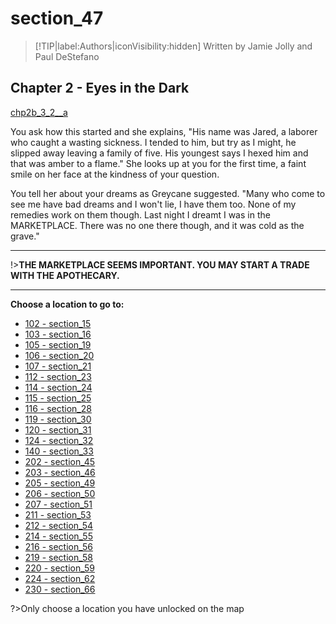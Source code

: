 
# section_47

>[!TIP|label:Authors|iconVisibility:hidden]
>Written by Jamie Jolly and Paul DeStefano

## Chapter 2 - Eyes in the Dark

[chp2b_3_2__a](../../decomp/app/src/main/res/raw/chp2b_3_2__a.mp3 ':include :type=audio')

You ask how this started and she explains, "His name was Jared, a laborer who caught a wasting sickness. I tended to him, but try as I might, he slipped away leaving a family of five. His youngest says I hexed him and that was amber to a flame." She looks up at you for the first time, a faint smile on her face at the kindness of your question.

You tell her about your dreams as Greycane suggested. "Many who come to see me have bad dreams and I won't lie, I have them too. None of my remedies work on them though. Last night I dreamt I was in the MARKETPLACE. There was no one there though, and it was cold as the grave."

---

!>**THE MARKETPLACE SEEMS IMPORTANT.  YOU MAY START A TRADE WITH THE APOTHECARY.** 

---



**Choose a location to go to:**

- [102 - section_15](output/chapter2/section_15.md)
- [103 - section_16](output/chapter2/section_16.md)
- [105 - section_19](output/chapter2/section_19.md)
- [106 - section_20](output/chapter2/section_20.md)
- [107 - section_21](output/chapter2/section_21.md)
- [112 - section_23](output/chapter2/section_23.md)
- [114 - section_24](output/chapter2/section_24.md)
- [115 - section_25](output/chapter2/section_25.md)
- [116 - section_28](output/chapter2/section_28.md)
- [119 - section_30](output/chapter2/section_30.md)
- [120 - section_31](output/chapter2/section_31.md)
- [124 - section_32](output/chapter2/section_32.md)
- [140 - section_33](output/chapter2/section_33.md)
- [202 - section_45](output/chapter2/section_45.md)
- [203 - section_46](output/chapter2/section_46.md)
- [205 - section_49](output/chapter2/section_49.md)
- [206 - section_50](output/chapter2/section_50.md)
- [207 - section_51](output/chapter2/section_51.md)
- [211 - section_53](output/chapter2/section_53.md)
- [212 - section_54](output/chapter2/section_54.md)
- [214 - section_55](output/chapter2/section_55.md)
- [216 - section_56](output/chapter2/section_56.md)
- [219 - section_58](output/chapter2/section_58.md)
- [220 - section_59](output/chapter2/section_59.md)
- [224 - section_62](output/chapter2/section_62.md)
- [230 - section_66](output/chapter2/section_66.md)


?>Only choose a location you have unlocked on the map


